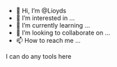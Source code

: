 - 👋 Hi, I’m @Lioyds
- 👀 I’m interested in ...
- 🌱 I’m currently learning ...
- 💞️ I’m looking to collaborate on ...
- 📫 How to reach me ...

I can do any tools here<!---
Lioyds/Lioyds is a ✨ special ✨ repository because its `README.md` (this file) appears on your GitHub profile.
You can click the Preview link to take a look at your changes.
--->
